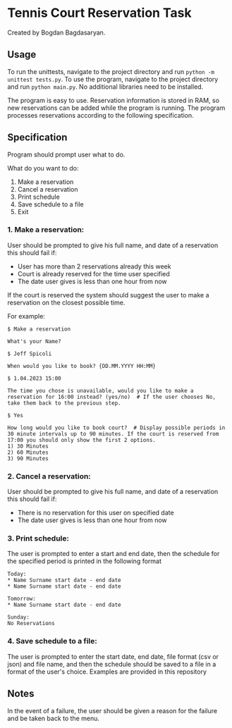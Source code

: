 # Tennis Court Reservation Task
Created by Bogdan Bagdasaryan. 

## Usage

To run the unittests, navigate to the project directory and run `python -m unittest tests.py`.
To use the program, navigate to the project directory and run `python main.py`. 
No additional libraries need to be installed.

The program is easy to use. Reservation information is stored in RAM, so new reservations can be added while the program is running. 
The program processes reservations according to the following specification.


## Specification

Program should prompt user what to do.

What do you want to do:
1) Make a reservation
2) Cancel a reservation
3) Print schedule
4) Save schedule to a file
5) Exit

### 1. Make a reservation:
User should be prompted to give his full name, and date of a reservation
this should fail if:
* User has more than 2 reservations already this week
* Court is already reserved for the time user specified
* The date user gives is less than one hour from now

If the court is reserved the system should suggest the user to make a reservation on the closest possible time.


For example:

    $ Make a reservation 
    
    What's your Name?
    
    $ Jeff Spicoli
    
    When would you like to book? {DD.MM.YYYY HH:MM}
    
    $ 1.04.2023 15:00 
    
    The time you chose is unavailable, would you like to make a reservation for 16:00 instead? (yes/no)  # If the user chooses No, take them back to the previous step.
    
    $ Yes
    
    How long would you like to book court?  # Display possible periods in 30 minute intervals up to 90 minutes. If the court is reserved from 17:00 you should only show the first 2 options.
    1) 30 Minutes
    2) 60 Minutes
    3) 90 Minutes


### 2. Cancel a reservation:
User should be prompted to give his full name, and date of a reservation this should fail if:
* There is no reservation for this user on specified date
* The date user gives is less than one hour from now

### 3. Print schedule:
The user is prompted to enter a start and end date, then the schedule for the specified period is printed in the following format

    Today:
    * Name Surname start date - end date
    * Name Surname start date - end date
    
    Tomorrow:
    * Name Surname start date - end date
    
    Sunday:
    No Reservations

### 4. Save schedule to a file:
The user is prompted to enter the start date, end date, file format (csv or json) and file name, and then the schedule should be saved to a file in a format of the user's choice.
Examples are provided in this repository
 
 ## Notes

In the event of a failure, the user should be given a reason for the failure and be taken back to the menu.
